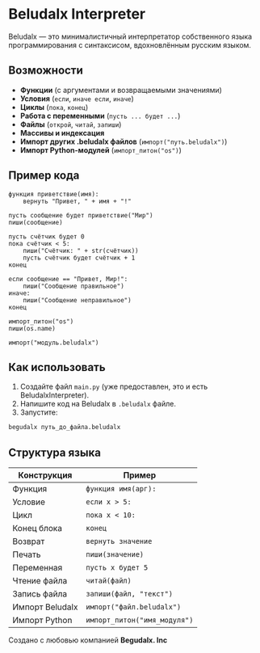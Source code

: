 # Beludalx Interpreter

Beludalx — это минималистичный интерпретатор собственного языка программирования с синтаксисом, вдохновлённым русским языком.

## Возможности

* **Функции** (с аргументами и возвращаемыми значениями)
* **Условия** (`если`, `иначе если`, `иначе`)
* **Циклы** (`пока`, `конец`)
* **Работа с переменными** (`пусть ... будет ...`)
* **Файлы** (`открой`, `читай`, `запиши`)
* **Массивы и индексация**
* **Импорт других .beludalx файлов** (`импорт("путь.beludalx")`)
* **Импорт Python-модулей** (`импорт_питон("os")`)

## Пример кода

```beludalx
функция приветствие(имя):
    вернуть "Привет, " + имя + "!"

пусть сообщение будет приветствие("Мир")
пиши(сообщение)

пусть счётчик будет 0
пока счётчик < 5:
    пиши("Счётчик: " + str(счётчик))
    пусть счётчик будет счётчик + 1
конец

если сообщение == "Привет, Мир!":
    пиши("Сообщение правильное")
иначе:
    пиши("Сообщение неправильное")
конец

импорт_питон("os")
пиши(os.name)

импорт("модуль.beludalx")
```

## Как использовать

1. Создайте файл `main.py` (уже предоставлен, это и есть BeludalxInterpreter).
2. Напишите код на Beludalx в `.beludalx` файле.
3. Запустите:

```bash
begudalx путь_до_файла.beludalx
```

## Структура языка

| Конструкция     | Пример                       |
| --------------- | ---------------------------- |
| Функция         | `функция имя(арг):`          |
| Условие         | `если x > 5:`                |
| Цикл            | `пока x < 10:`               |
| Конец блока     | `конец`                      |
| Возврат         | `вернуть значение`           |
| Печать          | `пиши(значение)`             |
| Переменная      | `пусть x будет 5`            |
| Чтение файла    | `читай(файл)`                |
| Запись файла    | `запиши(файл, "текст")`      |
| Импорт Beludalx | `импорт("файл.beludalx")`    |
| Импорт Python   | `импорт_питон("имя_модуля")` |



Создано с любовью компанией **Begudalx. Inc**
